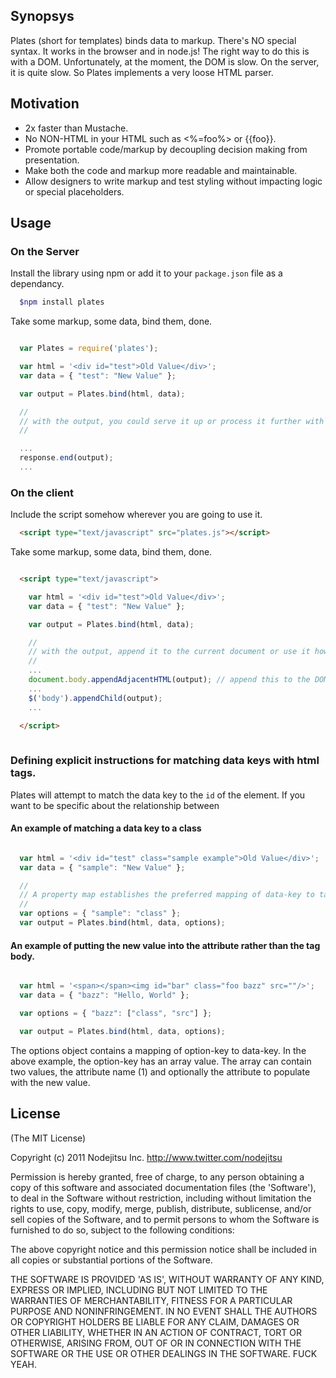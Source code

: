 
## Synopsys

Plates (short for templates) binds data to markup. There's NO special syntax. It works in the browser and in node.js! The right way to do this is with a DOM. Unfortunately, at the moment, the DOM is slow. On the server, it is quite slow. So Plates implements a very loose HTML parser.

## Motivation

- 2x faster than Mustache.
- No NON-HTML in your HTML such as <%=foo%> or {{foo}}.
- Promote portable code/markup by decoupling decision making from presentation.
- Make both the code and markup more readable and maintainable.
- Allow designers to write markup and test styling without impacting logic or special placeholders.

## Usage

### On the Server

Install the library using npm or add it to your `package.json` file as a dependancy.

```bash
  $npm install plates
```

Take some markup, some data, bind them, done.

```js

  var Plates = require('plates');

  var html = '<div id="test">Old Value</div>';
  var data = { "test": "New Value" };

  var output = Plates.bind(html, data); 

  //
  // with the output, you could serve it up or process it further with JSDOM
  //

  ...
  response.end(output);
  ...

```     

### On the client

Include the script somehow wherever you are going to use it.

```html
  <script type="text/javascript" src="plates.js"></script>
```

Take some markup, some data, bind them, done.

```html

  <script type="text/javascript">

    var html = '<div id="test">Old Value</div>';
    var data = { "test": "New Value" };

    var output = Plates.bind(html, data);

    //
    // with the output, append it to the current document or use it however you want.
    //
    ...
    document.body.appendAdjacentHTML(output); // append this to the DOM using native DOM APIs.
    ...
    $('body').appendChild(output);
    ...

  </script>
  
```

### Defining explicit instructions for matching data keys with html tags.

Plates will attempt to match the data key to the `id` of the element. If you want to be specific about the relationship between

#### An example of matching a data key to a class

```js

  var html = '<div id="test" class="sample example">Old Value</div>';
  var data = { "sample": "New Value" };

  //
  // A property map establishes the preferred mapping of data-key to tag property.
  //
  var options = { "sample": "class" };
  var output = Plates.bind(html, data, options);

```

#### An example of putting the new value into the attribute rather than the tag body.

```js

  var html = '<span></span><img id="bar" class="foo bazz" src=""/>';
  var data = { "bazz": "Hello, World" };

  var options = { "bazz": ["class", "src"] };

  var output = Plates.bind(html, data, options);

```

The options object contains a mapping of option-key to data-key. In the above example, the option-key has an array value. The array can contain two values, the attribute name (1) and optionally the attribute to populate with the new value.

## License

(The MIT License)

Copyright (c) 2011 Nodejitsu Inc. http://www.twitter.com/nodejitsu

Permission is hereby granted, free of charge, to any person obtaining a copy of this software and associated documentation files (the 'Software'), to deal in the Software without restriction, including without limitation the rights to use, copy, modify, merge, publish, distribute, sublicense, and/or sell copies of the Software, and to permit persons to whom the Software is furnished to do so, subject to the following conditions:

The above copyright notice and this permission notice shall be included in all copies or substantial portions of the Software.

THE SOFTWARE IS PROVIDED 'AS IS', WITHOUT WARRANTY OF ANY KIND, EXPRESS OR IMPLIED, INCLUDING BUT NOT LIMITED TO THE WARRANTIES OF MERCHANTABILITY, FITNESS FOR A PARTICULAR PURPOSE AND NONINFRINGEMENT. IN NO EVENT SHALL THE AUTHORS OR COPYRIGHT HOLDERS BE LIABLE FOR ANY CLAIM, DAMAGES OR OTHER LIABILITY, WHETHER IN AN ACTION OF CONTRACT, TORT OR OTHERWISE, ARISING FROM, OUT OF OR IN CONNECTION WITH THE SOFTWARE OR THE USE OR OTHER DEALINGS IN THE SOFTWARE. FUCK YEAH.
